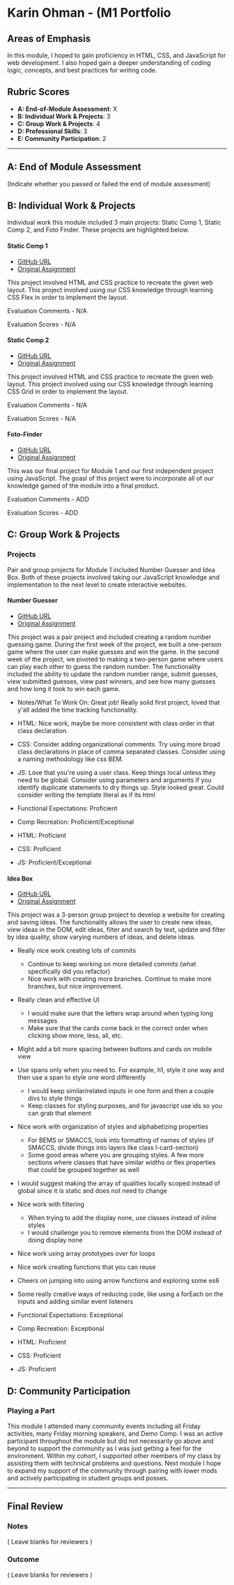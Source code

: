 # Karin Ohman - (M1 Portfolio

## Areas of Emphasis

In this module, I hoped to gain proficiency in HTML, CSS, and JavaScript for web development. I also hoped gain a deeper understanding of coding logic, concepts, and best practices for writing code.

## Rubric Scores

* **A: End-of-Module Assessment**: X
* **B: Individual Work & Projects**: 3
* **C: Group Work & Projects**: 4
* **D: Professional Skills**: 3
* **E: Community Participation**: 2

-----------------------

## A: End of Module Assessment

(Indicate whether you passed or failed the end of module assessment)


## B: Individual Work & Projects

Individual work this module included 3 main projects: Static Comp 1, Static Comp 2, and Foto Finder. These projects are highlighted below.

#### Static Comp 1

* [GitHub URL](https://github.com/kaohman/ko-comp-challenge-1)
* [Original Assignment](http://frontend.turing.io/projects/m1-static-comp-1.html)

This project involved HTML and CSS practice to recreate the given web layout. This project involved using our CSS knowledge through learning CSS Flex in order to implement the layout.

Evaluation Comments - N/A

Evaluation Scores - N/A

#### Static Comp 2

* [GitHub URL](https://github.com/kaohman/ko-comp-challenge-2)
* [Original Assignment](http://frontend.turing.io/projects/m1-static-comp-2.html)

This project involved HTML and CSS practice to recreate the given web layout. This project involved using our CSS knowledge through learning CSS Grid in order to implement the layout.

Evaluation Comments - N/A

Evaluation Scores - N/A

#### Foto-Finder

* [GitHub URL](https://github.com/kaohman/foto-finder)
* [Original Assignment](http://frontend.turing.io/projects/foto-finder-final.html)

This was our final project for Module 1 and our first independent project using JavaScript. The goasl of this project were to incorporate all of our knowledge gained of the module into a final product.

Evaluation Comments - ADD

Evaluation Scores - ADD

## C: Group Work & Projects

### Projects

Pair and group projects for Module 1 included Number Guesser and Idea Box. Both of these projects involved taking our JavaScript knowledge and implementation to the next level to create interactive websites.

#### Number Guesser

* [GitHub URL](https://github.com/kaohman/num-guesser)
* [Original Assignment](http://frontend.turing.io/projects/number-guesser-doubles-wk2.html)

This project was a pair project and included creating a random number guessing game. During the first week of the project, we built a one-person game where the user can make guesses and win the game. In the second week of the project, we pivoted to making a two-person game where users can play each other to guess the random number. The functionality included the ability to update the random number range, submit guesses, view submitted guesses, view past winners, and see how many guesses and how long it took to win each game.

* Notes/What To Work On: Great job! Really solid first project, loved that y'all added the time tracking functionality.
* HTML: Nice work, maybe be more consistent with class order in that class declaration.
* CSS: Consider adding organizational comments. Try using more broad class declarations in place of comma separated classes. Consider using a naming methodology like css BEM.
* JS: Love that you're using a user class. Keep things local unless they need to be global. Consider using parameters and arguments if you identify duplicate statements to dry things up. Style looked great. Could consider writing the template literal as if its html


* Functional Expectations: Proficient
* Comp Recreation: Proficient/Exceptional
* HTML: Proficient
* CSS: Proficient
* JS: Proficient/Exceptional

#### Idea Box

* [GitHub URL](https://github.com/kaohman/idea-box)
* [Original Assignment](http://frontend.turing.io/projects/ideabox-triples.html)

This project was a 3-person group project to develop a website for creating and saving ideas. The functionality allows the user to create new ideas, view ideas in the DOM, edit ideas, filter and search by text, update and filter by idea quality, show varying numbers of ideas, and delete ideas.

* Really nice work creating lots of commits
  * Continue to keep working on more detailed commits (what specifically did you refactor)
  * Nice work with creating more branches. Continue to make more branches, but nice improvement.
* Really clean and effective UI
  * I would make sure that the letters wrap around when typing long messages
  * Make sure that the cards come back in the correct order when clicking show more, less, all, etc.
* Might add a bit more spacing between buttons and cards on mobile view
* Use spans only when you need to. For example, h1, style it one way and then use a span to style one word differently
  * I would keep similar/related inputs in one form and then a couple divs to style things
  * Keep classes for styling purposes, and for javascript use ids so you can grab that element
* Nice work with organization of styles and alphabetizing properties
  * For BEMS or SMACCS, look into formatting of names of styles (if SMACCS, divide things into layers like class l-card-section)
  * Some good areas where you are grouping styles. A few more sections where classes that have similar widths or flex properties that could be grouped together as well
* I would suggest making the array of qualities locally scoped instead of global since it is static and does not need to change
* Nice work with filtering
  * When trying to add the display none, use classes instead of inline styles
  * I would challenge you to remove elements from the DOM instead of doing display none
* Nice work using array prototypes over for loops
* Nice work creating functions that you can reuse
* Cheers on jumping into using arrow functions and exploring some es6
* Some really creative ways of reducing code, like using a forEach on the inputs and adding similar event listeners


* Functional Expectations: Exceptional
* Comp Recreation: Exceptional
* HTML: Proficient
* CSS: Proficient
* JS: Proficient

## D: Community Participation

### Playing a Part

This module I attended many community events including all Friday activities, many Friday morning speakers, and Demo Comp. I was an active participant throughout the module but did not necessarily go above and beyond to support the community as I was just getting a feel for the environment. Within my cohort, I supported other members of my class by assisting them with technical problems and questions. Next module I hope to expand my support of the community through pairing with lower mods and actively participating in student groups and posses.

------------------

## Final Review

### Notes

( Leave blanks for reviewers )

### Outcome

( Leave blanks for reviewers )
